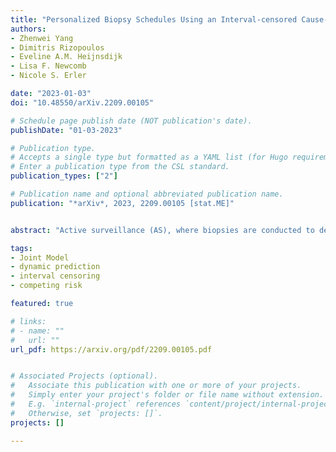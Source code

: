 ```yaml
---
title: "Personalized Biopsy Schedules Using an Interval-censored Cause-specific Joint Model"
authors:
- Zhenwei Yang
- Dimitris Rizopoulos
- Eveline A.M. Heijnsdijk
- Lisa F. Newcomb
- Nicole S. Erler

date: "2023-01-03"
doi: "10.48550/arXiv.2209.00105"

# Schedule page publish date (NOT publication's date).
publishDate: "01-03-2023"

# Publication type.
# Accepts a single type but formatted as a YAML list (for Hugo requirements).
# Enter a publication type from the CSL standard.
publication_types: ["2"]

# Publication name and optional abbreviated publication name.
publication: "*arXiv*, 2023, 2209.00105 [stat.ME]"


abstract: "Active surveillance (AS), where biopsies are conducted to detect cancer progression, has been acknowledged as an efficient way to reduce the overtreatment of prostate cancer. Most AS cohorts use fixed biopsy schedules for all patients. However, the ideal test frequency remains unknown, and the routine use of such invasive tests burdens the patients. An emerging idea is to generate personalized biopsy schedules based on each patient's progression-specific risk. To achieve that, we propose the interval-censored cause-specific joint model (ICJM), which models the impact of longitudinal biomarkers on cancer progression while considering the competing event of early treatment initiation. The underlying likelihood function incorporates the interval-censoring of cancer progression, the competing risk of treatment, and the uncertainty about whether cancer progression occurred since the last biopsy in patients that are right-censored or experience the competing event. The model can produce patient-specific risk profiles until a horizon time. If the risk exceeds a certain threshold, a biopsy is conducted. The optimal threshold can be chosen by balancing two indicators of the biopsy schedules: the expected number of biopsies and expected delay in detection of cancer progression. A simulation study showed that our personalized schedules could considerably reduce the number of biopsies per patient by 34%-54% compared to the fixed schedules, though at the cost of a slightly longer detection delay."

tags: 
- Joint Model
- dynamic prediction
- interval censoring
- competing risk

featured: true

# links:
# - name: ""
#   url: ""
url_pdf: https://arxiv.org/pdf/2209.00105.pdf


# Associated Projects (optional).
#   Associate this publication with one or more of your projects.
#   Simply enter your project's folder or file name without extension.
#   E.g. `internal-project` references `content/project/internal-project/index.md`.
#   Otherwise, set `projects: []`.
projects: []

---
```


